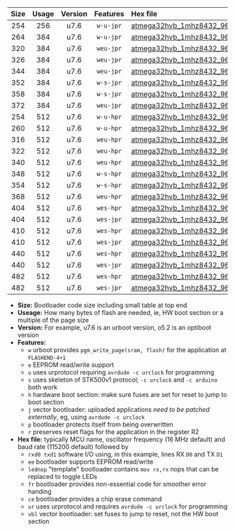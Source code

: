 |Size|Usage|Version|Features|Hex file|
|:-:|:-:|:-:|:-:|:--|
|254|256|u7.6|`w-u-jpr`|[atmega32hvb_1mhz8432_9600bps_rxb0_txb1_ur_vbl.hex](https://raw.githubusercontent.com/stefanrueger/urboot/main/atmega32hvb_1mhz8432_9600bps_rxb0_txb1_ur_vbl.hex)|
|264|384|u7.6|`w-u-jpr`|[atmega32hvb_1mhz8432_9600bps_rxb0_txb1_lednop_ur_vbl.hex](https://raw.githubusercontent.com/stefanrueger/urboot/main/atmega32hvb_1mhz8432_9600bps_rxb0_txb1_lednop_ur_vbl.hex)|
|320|384|u7.6|`weu-jpr`|[atmega32hvb_1mhz8432_9600bps_rxb0_txb1_ee_ur_vbl.hex](https://raw.githubusercontent.com/stefanrueger/urboot/main/atmega32hvb_1mhz8432_9600bps_rxb0_txb1_ee_ur_vbl.hex)|
|326|384|u7.6|`weu-jpr`|[atmega32hvb_1mhz8432_9600bps_rxb0_txb1_ee_lednop_ur_vbl.hex](https://raw.githubusercontent.com/stefanrueger/urboot/main/atmega32hvb_1mhz8432_9600bps_rxb0_txb1_ee_lednop_ur_vbl.hex)|
|344|384|u7.6|`weu-jpr`|[atmega32hvb_1mhz8432_9600bps_rxb0_txb1_ee_lednop_fr_ur_vbl.hex](https://raw.githubusercontent.com/stefanrueger/urboot/main/atmega32hvb_1mhz8432_9600bps_rxb0_txb1_ee_lednop_fr_ur_vbl.hex)|
|352|384|u7.6|`w-s-jpr`|[atmega32hvb_1mhz8432_9600bps_rxb0_txb1_vbl.hex](https://raw.githubusercontent.com/stefanrueger/urboot/main/atmega32hvb_1mhz8432_9600bps_rxb0_txb1_vbl.hex)|
|358|384|u7.6|`w-s-jpr`|[atmega32hvb_1mhz8432_9600bps_rxb0_txb1_lednop_vbl.hex](https://raw.githubusercontent.com/stefanrueger/urboot/main/atmega32hvb_1mhz8432_9600bps_rxb0_txb1_lednop_vbl.hex)|
|372|384|u7.6|`weu-jpr`|[atmega32hvb_1mhz8432_9600bps_rxb0_txb1_ee_lednop_fr_ce_ur_vbl.hex](https://raw.githubusercontent.com/stefanrueger/urboot/main/atmega32hvb_1mhz8432_9600bps_rxb0_txb1_ee_lednop_fr_ce_ur_vbl.hex)|
|254|512|u7.6|`w-u-hpr`|[atmega32hvb_1mhz8432_9600bps_rxb0_txb1_ur.hex](https://raw.githubusercontent.com/stefanrueger/urboot/main/atmega32hvb_1mhz8432_9600bps_rxb0_txb1_ur.hex)|
|260|512|u7.6|`w-u-hpr`|[atmega32hvb_1mhz8432_9600bps_rxb0_txb1_lednop_ur.hex](https://raw.githubusercontent.com/stefanrueger/urboot/main/atmega32hvb_1mhz8432_9600bps_rxb0_txb1_lednop_ur.hex)|
|316|512|u7.6|`weu-hpr`|[atmega32hvb_1mhz8432_9600bps_rxb0_txb1_ee_ur.hex](https://raw.githubusercontent.com/stefanrueger/urboot/main/atmega32hvb_1mhz8432_9600bps_rxb0_txb1_ee_ur.hex)|
|322|512|u7.6|`weu-hpr`|[atmega32hvb_1mhz8432_9600bps_rxb0_txb1_ee_lednop_ur.hex](https://raw.githubusercontent.com/stefanrueger/urboot/main/atmega32hvb_1mhz8432_9600bps_rxb0_txb1_ee_lednop_ur.hex)|
|340|512|u7.6|`weu-hpr`|[atmega32hvb_1mhz8432_9600bps_rxb0_txb1_ee_lednop_fr_ur.hex](https://raw.githubusercontent.com/stefanrueger/urboot/main/atmega32hvb_1mhz8432_9600bps_rxb0_txb1_ee_lednop_fr_ur.hex)|
|348|512|u7.6|`w-s-hpr`|[atmega32hvb_1mhz8432_9600bps_rxb0_txb1.hex](https://raw.githubusercontent.com/stefanrueger/urboot/main/atmega32hvb_1mhz8432_9600bps_rxb0_txb1.hex)|
|354|512|u7.6|`w-s-hpr`|[atmega32hvb_1mhz8432_9600bps_rxb0_txb1_lednop.hex](https://raw.githubusercontent.com/stefanrueger/urboot/main/atmega32hvb_1mhz8432_9600bps_rxb0_txb1_lednop.hex)|
|368|512|u7.6|`weu-hpr`|[atmega32hvb_1mhz8432_9600bps_rxb0_txb1_ee_lednop_fr_ce_ur.hex](https://raw.githubusercontent.com/stefanrueger/urboot/main/atmega32hvb_1mhz8432_9600bps_rxb0_txb1_ee_lednop_fr_ce_ur.hex)|
|404|512|u7.6|`wes-hpr`|[atmega32hvb_1mhz8432_9600bps_rxb0_txb1_ee.hex](https://raw.githubusercontent.com/stefanrueger/urboot/main/atmega32hvb_1mhz8432_9600bps_rxb0_txb1_ee.hex)|
|404|512|u7.6|`wes-jpr`|[atmega32hvb_1mhz8432_9600bps_rxb0_txb1_ee_vbl.hex](https://raw.githubusercontent.com/stefanrueger/urboot/main/atmega32hvb_1mhz8432_9600bps_rxb0_txb1_ee_vbl.hex)|
|410|512|u7.6|`wes-hpr`|[atmega32hvb_1mhz8432_9600bps_rxb0_txb1_ee_lednop.hex](https://raw.githubusercontent.com/stefanrueger/urboot/main/atmega32hvb_1mhz8432_9600bps_rxb0_txb1_ee_lednop.hex)|
|410|512|u7.6|`wes-jpr`|[atmega32hvb_1mhz8432_9600bps_rxb0_txb1_ee_lednop_vbl.hex](https://raw.githubusercontent.com/stefanrueger/urboot/main/atmega32hvb_1mhz8432_9600bps_rxb0_txb1_ee_lednop_vbl.hex)|
|440|512|u7.6|`wes-hpr`|[atmega32hvb_1mhz8432_9600bps_rxb0_txb1_ee_lednop_fr.hex](https://raw.githubusercontent.com/stefanrueger/urboot/main/atmega32hvb_1mhz8432_9600bps_rxb0_txb1_ee_lednop_fr.hex)|
|440|512|u7.6|`wes-jpr`|[atmega32hvb_1mhz8432_9600bps_rxb0_txb1_ee_lednop_fr_vbl.hex](https://raw.githubusercontent.com/stefanrueger/urboot/main/atmega32hvb_1mhz8432_9600bps_rxb0_txb1_ee_lednop_fr_vbl.hex)|
|482|512|u7.6|`wes-hpr`|[atmega32hvb_1mhz8432_9600bps_rxb0_txb1_ee_lednop_fr_ce.hex](https://raw.githubusercontent.com/stefanrueger/urboot/main/atmega32hvb_1mhz8432_9600bps_rxb0_txb1_ee_lednop_fr_ce.hex)|
|482|512|u7.6|`wes-jpr`|[atmega32hvb_1mhz8432_9600bps_rxb0_txb1_ee_lednop_fr_ce_vbl.hex](https://raw.githubusercontent.com/stefanrueger/urboot/main/atmega32hvb_1mhz8432_9600bps_rxb0_txb1_ee_lednop_fr_ce_vbl.hex)|

- **Size:** Bootloader code size including small table at top end
- **Useage:** How many bytes of flash are needed, ie, HW boot section or a multiple of the page size
- **Version:** For example, u7.6 is an urboot version, o5.2 is an optiboot version
- **Features:**
  + `w` urboot provides `pgm_write_page(sram, flash)` for the application at `FLASHEND-4+1`
  + `e` EEPROM read/write support
  + `u` uses urprotocol requiring `avrdude -c urclock` for programming
  + `s` uses skeleton of STK500v1 protocol; `-c urclock` and `-c arduino` both work
  + `h` hardware boot section: make sure fuses are set for reset to jump to boot section
  + `j` vector bootloader: uploaded applications *need to be patched externally*, eg, using `avrdude -c urclock`
  + `p` bootloader protects itself from being overwritten
  + `r` preserves reset flags for the application in the register R2
- **Hex file:** typically MCU name, oscillator frequency (16 MHz default) and baud rate (115200 default) followed by
  + `rxd0 txd1` software I/O using, in this example, lines RX `D0` and TX `D1`
  + `ee` bootloader supports EEPROM read/write
  + `lednop` "template" bootloader contains `mov rx,rx` nops that can be replaced to toggle LEDs
  + `fr` bootloader provides non-essential code for smoother error handing
  + `ce` bootloader provides a chip erase command
  + `ur` uses urprotocol and requires `avrdude -c urclock` for programming
  + `vbl` vector bootloader: set fuses to jump to reset, not the HW boot section
